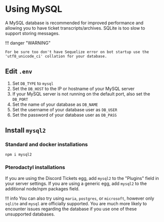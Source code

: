 # Using MySQL

A MySQL database is recommended for improved performance and allowing you to have ticket transcripts/archives. SQLite is too slow to support storing messages.

!!! danger "WARNING" 

	For be sure too don't have Sequelize error on bot startup use the 'utf8_unicode_ci' collation for your database.

## Edit `.env`

1. Set `DB_TYPE` to `mysql`
2. Set the `DB_HOST` to the IP or hostname of your MySQL server
3. If your MySQL server is not running on the default port, also set the `DB_PORT`
4. Set the name of your database as `DB_NAME`
5. Set the username of your database user as `DB_USER`
5. Set the password of your database user as `DB_PASS`

## Install `mysql2`

### Standard and docker installations

```bash
npm i mysql2
```

### Pterodactyl installations

If you are using the Discord Tickets egg, add `mysql2` to the "Plugins" field in your server settings.
If you are using a generic egg, add `mysql2` to the additional node/npm packages field.

!!! info
	You can also try using `maria`, `postgres`, or `microsoft`, however only `sqlite` and `mysql` are officially supported. You are much more likely to encounter issues regarding the database if you use one of these unsupported databases.
